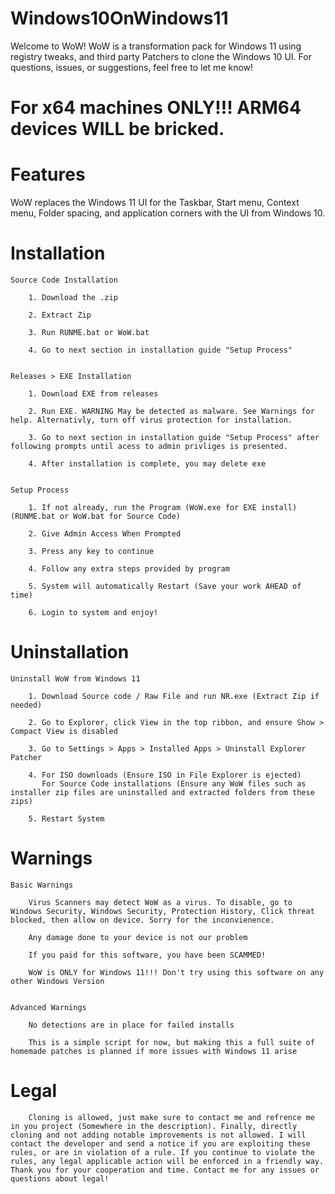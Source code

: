 # Windows10OnWindows11
 Welcome to WoW! WoW is a transformation pack for Windows 11 using registry tweaks, and third party Patchers to clone the Windows 10 UI. For questions, issues, or suggestions, feel free to let me know!

# For x64 machines ONLY!!! ARM64 devices WILL be bricked.

# Features
WoW replaces the Windows 11 UI for the Taskbar, Start menu, Context menu, Folder spacing, and application corners with the UI from Windows 10.

# Installation

    Source Code Installation

        1. Download the .zip

        2. Extract Zip

        3. Run RUNME.bat or WoW.bat

        4. Go to next section in installation guide "Setup Process"


    Releases > EXE Installation

        1. Download EXE from releases

        2. Run EXE. WARNING May be detected as malware. See Warnings for help. Alternativly, turn off virus protection for installation.

        3. Go to next section in installation guide "Setup Process" after following prompts until acess to admin privliges is presented.

        4. After installation is complete, you may delete exe


    Setup Process

        1. If not already, run the Program (WoW.exe for EXE install) (RUNME.bat or WoW.bat for Source Code)

        2. Give Admin Access When Prompted

        3. Press any key to continue

        4. Follow any extra steps provided by program

        5. System will automatically Restart (Save your work AHEAD of time)

        6. Login to system and enjoy!




# Uninstallation

    Uninstall WoW from Windows 11

        1. Download Source code / Raw File and run NR.exe (Extract Zip if needed)

        2. Go to Explorer, click View in the top ribbon, and ensure Show > Compact View is disabled

        3. Go to Settings > Apps > Installed Apps > Uninstall Explorer Patcher

        4. For ISO downloads (Ensure ISO in File Explorer is ejected) 
           For Source Code installations (Ensure any WoW files such as installer zip files are uninstalled and extracted folders from these zips) 
        
        5. Restart System




# Warnings
    
    Basic Warnings

        Virus Scanners may detect WoW as a virus. To disable, go to Windows Security, Windows Security, Protection History, Click threat blocked, then allow on device. Sorry for the inconvienence.

        Any damage done to your device is not our problem

        If you paid for this software, you have been SCAMMED!

        WoW is ONLY for Windows 11!!! Don't try using this software on any other Windows Version


    Advanced Warnings

        No detections are in place for failed installs

        This is a simple script for now, but making this a full suite of homemade patches is planned if more issues with Windows 11 arise
    

#    Legal

        Cloning is allowed, just make sure to contact me and refrence me in you project (Somewhere in the description). Finally, directly cloning and not adding notable improvements is not allowed. I will contact the developer and send a notice if you are exploiting these rules, or are in violation of a rule. If you continue to violate the rules, any legal applicable action will be enforced in a friendly way. Thank you for your cooperation and time. Contact me for any issues or questions about legal!
    
